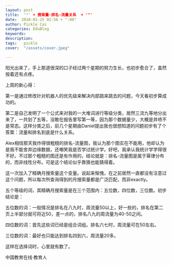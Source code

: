 ```yaml
---
layout: post  
title:  '"' + 搜索量-排名-流量关系  + '"'
date:  2010-01-25 02:56 + ":00" 
author: Pickle Cai  
categories: EduBlog  
keywords: 
description:   
tags:	pickle   
cover:  "/assets/cover.jpeg"  

---  
```

    
阳光出来了，手上那道很深的口子经过两个星期的努力生长，也初步愈合了，虽然按着还有点疼。



上周的新心得：



第一是通过修改针对机器人的优先级来解决内部跳来跳去的问题，今天看初步算成功的。



第二是自己发明了一个公式来对我的一大堆词进行等级分类，居然三流九等地分出来了，一共划了五等，没敢在报告里写第一等，因为那个数据量少，大概是井喷不是常态。这样分类之后，前几个星期由Daniel提出我也很想知道的问题初步有了个答案：流量和排名到底是什么关系。



Alex相信那天我作得很粗糙的排名-流量图，我认为那个图实在不能用，他却认为是我不能舍弃边缘数据，还嘲笑我是否学过统计学。好吧，我承认我统计学学得很不好。不过那个粗糙的图还是有作用的，结论就是：排名-流量图是属于幂律分布的，而非线性分布。可是这个结论似乎靠猜也能猜得着。



这一次加入了精确月搜索量这个变量。说起来惭愧，在之前居然一直都没有注意过这个问题，所以每次所查询得到的月搜索量都是广泛匹配，而非exactly。



五个等级的词，其精确月搜索量是在三个范围内：五位数，四位数，三位数。初步结论是：





五位数的词：一般情况是排名在八九时，周流量50以上，好一些的，排名在第二页上半部分就可将近50，差一点的，排名八九的周流量为40-50之间。

四位数的词：首先这些词已经是组合词组。排名六七时，周流量可在50左右。

三位数的词：最好也只能达到排名四到六，周流量20多。

这样在选择词时，心里就有数了。



		    
 中国教育在线·教育人

